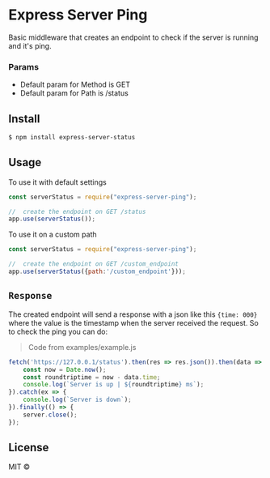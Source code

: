 # Express Server Ping

Basic  middleware that creates an endpoint to check if the server is running and it's ping.

### Params

- Default param for Method is GET
- Default param for Path is /status

## Install

```sh
$ npm install express-server-status
```

## Usage

To use it with default settings

```js
const serverStatus = require("express-server-ping");

//  create the endpoint on GET /status
app.use(serverStatus());
```

To use it on a custom path

```js
const serverStatus = require("express-server-ping");

//  create the endpoint on GET /custom_endpoint
app.use(serverStatus({path:'/custom_endpoint'}));
```

## `Response`

The created endpoint will send a response with a json like this `{time: 000}` where the value is the timestamp when the server received the request.
So to check the ping you can do:

> Code from examples/example.js

```js
fetch('https://127.0.0.1/status').then(res => res.json()).then(data => {
    const now = Date.now();
    const roundtriptime = now - data.time;
    console.log(`Server is up | ${roundtriptime} ms`);
}).catch(ex => {
    console.log(`Server is down`);
}).finally(() => {
    server.close();
});
```

## License
MIT ©